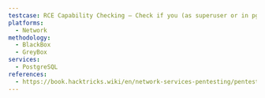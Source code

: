 ```yaml
---
testcase: RCE Capability Checking – Check if you (as superuser or in pg_execute_server_program) can execute commands
platforms: 
  - Network
methodology: 
  - BlackBox
  - GreyBox
services:
  - PostgreSQL
references:
  - https://book.hacktricks.wiki/en/network-services-pentesting/pentesting-postgresql.html
---
```

